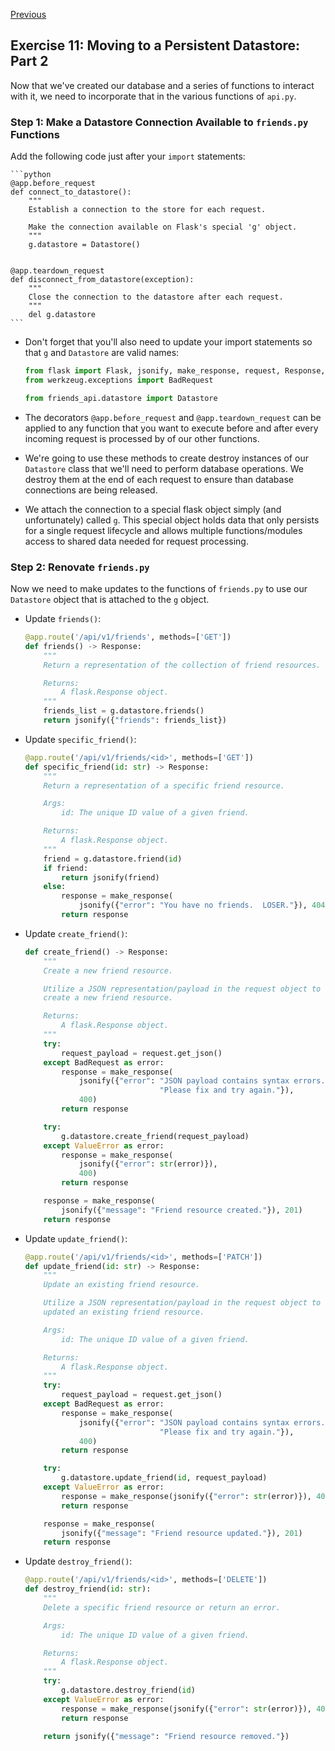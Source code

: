 [Previous](exercise-10.md)
## Exercise 11: Moving to a Persistent Datastore: Part 2
Now that we've created our database and a series of functions to interact with 
it, we need to incorporate that in the various functions of `api.py`. 

### Step 1: Make a Datastore Connection Available to `friends.py` Functions
Add the following code just after your `import` statements:
    
    ```python
    @app.before_request
    def connect_to_datastore():
        """
        Establish a connection to the store for each request.
    
        Make the connection available on Flask's special 'g' object.
        """
        g.datastore = Datastore()
    
    
    @app.teardown_request
    def disconnect_from_datastore(exception):
        """
        Close the connection to the datastore after each request.
        """
        del g.datastore
    ```
    
- Don't forget that you'll also need to update your import statements
so that `g` and `Datastore` are valid names:

    ```python
    from flask import Flask, jsonify, make_response, request, Response, g
    from werkzeug.exceptions import BadRequest
    
    from friends_api.datastore import Datastore
    ```

- The decorators `@app.before_request` and `@app.teardown_request` can be 
applied to any function that you want to execute before and after every
incoming request is processed by of our other functions.

- We're going to use these methods to create destroy instances of our 
`Datastore` class that we'll need to perform database operations.  We destroy
 them at the end of each request to ensure than database connections are
 being released.

- We attach the connection to a special flask object simply (and unfortunately)
called `g`.  This special object holds data that only persists for a 
single request lifecycle and allows multiple functions/modules 
access to shared data needed for request processing.

### Step 2: Renovate `friends.py`
Now we need to make updates to the functions of `friends.py` to use
our `Datastore` object that is attached to the `g` object.

- Update `friends()`:

    ```python
    @app.route('/api/v1/friends', methods=['GET'])
    def friends() -> Response:
        """
        Return a representation of the collection of friend resources.
    
        Returns:
            A flask.Response object.
        """
        friends_list = g.datastore.friends()
        return jsonify({"friends": friends_list})
    ```
    
- Update `specific_friend()`:

    ```python
    @app.route('/api/v1/friends/<id>', methods=['GET'])
    def specific_friend(id: str) -> Response:
        """
        Return a representation of a specific friend resource.
    
        Args:
            id: The unique ID value of a given friend.
    
        Returns:
            A flask.Response object.
        """
        friend = g.datastore.friend(id)
        if friend:
            return jsonify(friend)
        else:
            response = make_response(
                jsonify({"error": "You have no friends.  LOSER."}), 404)
            return response
    ```
    
- Update `create_friend()`:

    ```python
    def create_friend() -> Response:
        """
        Create a new friend resource.
    
        Utilize a JSON representation/payload in the request object to
        create a new friend resource.
    
        Returns:
            A flask.Response object.
        """
        try:
            request_payload = request.get_json()
        except BadRequest as error:
            response = make_response(
                jsonify({"error": "JSON payload contains syntax errors. "
                                  "Please fix and try again."}),
                400)
            return response
    
        try:
            g.datastore.create_friend(request_payload)
        except ValueError as error:
            response = make_response(
                jsonify({"error": str(error)}),
                400)
            return response
    
        response = make_response(
            jsonify({"message": "Friend resource created."}), 201)
        return response
    ```
    
- Update `update_friend()`:

    ```python
    @app.route('/api/v1/friends/<id>', methods=['PATCH'])
    def update_friend(id: str) -> Response:
        """
        Update an existing friend resource.
    
        Utilize a JSON representation/payload in the request object to
        updated an existing friend resource.
    
        Args:
            id: The unique ID value of a given friend.
    
        Returns:
            A flask.Response object.
        """
        try:
            request_payload = request.get_json()
        except BadRequest as error:
            response = make_response(
                jsonify({"error": "JSON payload contains syntax errors. "
                                  "Please fix and try again."}),
                400)
            return response
    
        try:
            g.datastore.update_friend(id, request_payload)
        except ValueError as error:
            response = make_response(jsonify({"error": str(error)}), 400)
            return response
    
        response = make_response(
            jsonify({"message": "Friend resource updated."}), 201)
        return response
    ```
    
- Update `destroy_friend()`:

    ```python
    @app.route('/api/v1/friends/<id>', methods=['DELETE'])
    def destroy_friend(id: str):
        """
        Delete a specific friend resource or return an error.
    
        Args:
            id: The unique ID value of a given friend.
    
        Returns:
            A flask.Response object.
        """
        try:
            g.datastore.destroy_friend(id)
        except ValueError as error:
            response = make_response(jsonify({"error": str(error)}), 400)
            return response
    
        return jsonify({"message": "Friend resource removed."})
    ```